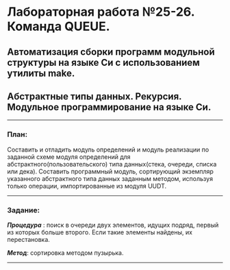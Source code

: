 # Лабораторная работа №25-26. Команда QUEUE. #
## Автоматизация сборки программ модульной структуры на языке Си с использованием утилиты make. ##
## Абстрактные типы данных. Рекурсия. Модульное программирование на языке Си. ##

***

### План: ###

<p>Составить и отладить модуль определений и модуль реализации по заданной схеме модуля определений для абстрактного(пользовательского) типа данных(стека, очереди, списка или дека).
Составить программный модуль, сортирующий экземпляр указанного абстрактного типа данных заданным методом, используя только операции, импортированные из модуля UUDT.</p>

***

### Задание: ###

***Процедура*** : поиск в очереди двух элементов, идущих подряд, первый из которых больше второго. Если такие элементы найдены, их перестановка.

<p></p>

***Метод***: сортировка методом пузырька.

***

